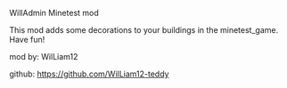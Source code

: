 WillAdmin Minetest mod

This mod adds some decorations to your buildings in the minetest_game.
Have fun!

mod by: WilLiam12

github: https://github.com/WilLiam12-teddy